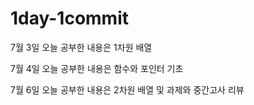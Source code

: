 ﻿# 1day-1commit 
7월 3일 오늘 공부한 내용은 1차원 배열

7월 4일 오늘 공부한 내용은 함수와 포인터 기초

7월 6일 오늘 공부한 내용은 2차원 배열 및 과제와 중간고사 리뷰
